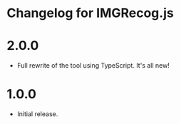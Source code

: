 # Changelog for IMGRecog.js

2.0.0
=====
* Full rewrite of the tool using TypeScript. It's all new!

1.0.0
=====
* Initial release.
